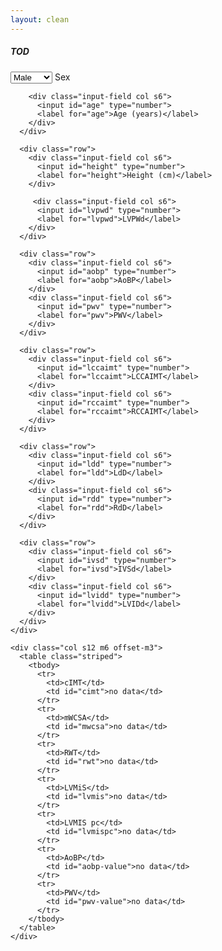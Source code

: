 ```yaml
---
layout: clean
---
```

<head>
  <link href="https://fonts.googleapis.com/icon?family=Material+Icons" rel="stylesheet">
  <link rel="stylesheet" href="https://cdnjs.cloudflare.com/ajax/libs/materialize/0.99.0/css/materialize.min.css">
  <meta name="viewport" content="width=device-width, initial-scale=1.0"/>
  <style type="text/css">
    .row {
      margin-bottom: 0 !important;
    }
  </style>
</head>

<div class="container">
  <h5>TOD</h5>

  <div class="row">
    <div class="col s12 m6 offset-m3">
      <div class="row">
        <div class="input-field col s6">
          <select id="sex">
            <option value="male">Male</option>
            <option value="female">Female</option>
          </select>
          <label>Sex</label>
        </div>

        <div class="input-field col s6">
          <input id="age" type="number">
          <label for="age">Age (years)</label>
        </div>
      </div>

      <div class="row">
        <div class="input-field col s6">
          <input id="height" type="number">
          <label for="height">Height (cm)</label>
        </div>

         <div class="input-field col s6">
          <input id="lvpwd" type="number">
          <label for="lvpwd">LVPWd</label>
        </div>
      </div>

      <div class="row">
        <div class="input-field col s6">
          <input id="aobp" type="number">
          <label for="aobp">AoBP</label>
        </div>
        <div class="input-field col s6">
          <input id="pwv" type="number">
          <label for="pwv">PWV</label>
        </div>
      </div>

      <div class="row">
        <div class="input-field col s6">
          <input id="lccaimt" type="number">
          <label for="lccaimt">LCCAIMT</label>
        </div>
        <div class="input-field col s6">
          <input id="rccaimt" type="number">
          <label for="rccaimt">RCCAIMT</label>
        </div>
      </div>

      <div class="row">
        <div class="input-field col s6">
          <input id="ldd" type="number">
          <label for="ldd">LdD</label>
        </div>
        <div class="input-field col s6">
          <input id="rdd" type="number">
          <label for="rdd">RdD</label>
        </div>
      </div>

      <div class="row">
        <div class="input-field col s6">
          <input id="ivsd" type="number">
          <label for="ivsd">IVSd</label>
        </div>
        <div class="input-field col s6">
          <input id="lvidd" type="number">
          <label for="lvidd">LVIDd</label>
        </div>
      </div>
    </div>

    <div class="col s12 m6 offset-m3">
      <table class="striped">
        <tbody>
          <tr>
            <td>cIMT</td>
            <td id="cimt">no data</td>
          </tr>
          <tr>
            <td>mWCSA</td>
            <td id="mwcsa">no data</td>
          </tr>
          <tr>
            <td>RWT</td>
            <td id="rwt">no data</td>
          </tr>
          <tr>
            <td>LVMiS</td>
            <td id="lvmis">no data</td>
          </tr>
          <tr>
            <td>LVMIS pc</td>
            <td id="lvmispc">no data</td>
          </tr>
          <tr>
            <td>AoBP</td>
            <td id="aobp-value">no data</td>
          </tr>
          <tr>
            <td>PWV</td>
            <td id="pwv-value">no data</td>
          </tr>
        </tbody>
      </table>
    </div>
  </div>
</div>

<script type="text/javascript" src="https://code.jquery.com/jquery-2.1.1.min.js"></script>
<script src="https://cdnjs.cloudflare.com/ajax/libs/materialize/0.99.0/js/materialize.min.js"></script>
<script type="text/javascript">
  $(document).ready(function() {
    $('select').material_select();
  });
</script>
<script>
  function is(n) { return !isNaN(n); };

  $('input, select').change(function(event) {
    var nodata = 'no data';

    var sex = parseFloat($('#sex').val());
    var age = parseFloat($('#age').val());
    var height = parseFloat($('#height').val());
    var rccaimt = parseFloat($('#rccaimt').val());
    var rdd = parseFloat($('#rdd').val());
    var lccaimt = parseFloat($('#lccaimt').val());
    var ldd = parseFloat($('#ldd').val());
    var ivsd = parseFloat($('#ivsd').val());
    var lvidd = parseFloat($('#lvidd').val());
    var lvpwd = parseFloat($('#lvpwd').val());
    var aobp = parseFloat($('#aobp').val());
    var pwv = parseFloat($('#pwv').val());

    if (is(age) && is(rccaimt) && is(lccaimt)) {
      var cimt = ((rccaimt + lccaimt) / 2).toFixed(2);
      $('#cimt').html(cimt_aobp_ms[cIMT(sex, age, cimt)]);
    } else $('#cimt').html(nodata);

    if (is(rccaimt) && is(lccaimt) && is(rdd) && is(ldd)) {
      var lwcsa = 3.14 * (ldd / 2 + lccaimt) * (ldd / 2 + lccaimt) - 3.14 * (ldd / 2) * (ldd / 2);
      var rwcsa = 3.14 * (rdd / 2 + rccaimt) * (rdd / 2 + rccaimt) - 3.14 * (rdd / 2) * (rdd / 2);
      $('#mwcsa').html(((lwcsa + rwcsa) / 2).toFixed(2));
    } else $('#mwcsa').html(nodata);


    if (is(ivsd) && is(lvidd) && is(lvpwd)) {
        var rwt = (lvpwd + ivsd) / lvidd;
        $('#rwt').html(rwt.toFixed(2));

        if (is(height)) {
            var lvmdev = 0.8 * (1.04 * (Math.pow((ivsd + lvidd + lvpwd), 3.0) - Math.pow(lvidd, 3.0))) + 0.6;
            var lvmis = lvmdev / Math.pow((height / 100), 2.7);
            $('#lvmis').html(lvmis.toFixed(2));
            if (is(age)) $('#lvmispc').html(cc[centyle(sex, age, lvmis)]);
            else         $('#lvmispc').html(nodata);
        } else {
          $('#lvmis').html(nodata);
          $('#lvmispc').html(nodata);
        }
    } else {
      $('#rwt').html(nodata);
      $('#lvmis').html(nodata);
      $('#lvmispc').html(nodata);
    }

    if (is(age) && is(aobp)) $('#aobp-value').html(cimt_aobp_ms[AoBP(sex, age, aobp.toFixed(2))]);
    else                     $('#aobp-value').html(nodata);

    if (is(age) && is(pwv)) $('#pwv-value').html(pwv_ms[PWV(sex, age, pwv)]);
    else                    $('#pwv-value').html(nodata);
});

function cIMT(sex, age, cimt) {
  if (sex === 'male') {
    if (age < 6)         return 0;
    if (age < 9) {
      if (cimt < 0.44)   return 1;
      if (cimt === 0.44) return 2;
                         return 3;
    }
    if (age < 12) {
      if (cimt < 0.45)   return 1;
      if (cimt === 0.45) return 2;
                         return 3;
    }
    if (age < 14) {
      if (cimt < 0.46)   return 1;
      if (cimt === 0.46) return 2;
                         return 3;
    }
    if (age < 16) {
      if (cimt < 0.47)   return 1;
      if (cimt === 0.47) return 2;
                         return 3;
    }
    if (age < 19) {
      if (cimt < 0.48)   return 1;
      if (cimt === 0.48) return 2;
                         return 3;
    }
                         return 4;
  } else {
    if (age < 6)         return 0;
    if (age < 8) {
      if (cimt < 0.43)   return 1;
      if (cimt === 0.43) return 2;
                         return 3;
    }
    if (age < 13) {
      if (cimt < 0.44)   return 1;
      if (cimt === 0.44) return 2;
                         return 3;
    }
    if (age < 14) {
      if (cimt < 0.45)   return 1;
      if (cimt === 0.45) return 2;
                         return 3;
    }
    if (age < 18) {
      if (cimt < 0.46)   return 1;
      if (cimt === 0.46) return 2;
                         return 3;
    }
    if (age < 19) {
      if (cimt < 0.47)   return 1;
      if (cimt === 0.47) return 2;
                         return 3;
    }
                         return 4;
  }
};

function AoBP(sex, age, aobp) {
  if (sex === "male") {
    if (age < 8)       return 0;
    if (age < 9) {
      if (aobp < 98)   return 1;
      if (aobp === 98) return 2;
                       return 3;
    }
    if (age < 10) {
      if (aobp < 100)   return 1;
      if (aobp === 100) return 2;
                        return 3;
    }
    if (age < 11) {
      if (aobp < 103)   return 1;
      if (aobp === 103) return 2;
                        return 3;
    }
    if (age < 12) {
      if (aobp < 105)   return 1;
      if (aobp === 105) return 2;
                        return 3;
    }
    if (age < 13) {
      if (aobp < 108)   return 1;
      if (aobp === 108) return 2;
                        return 3;
    }
    if (age < 14) {
      if (aobp < 112)   return 1;
      if (aobp === 112) return 2;
                        return 3;
    }
    if (age < 15) {
      if (aobp < 115)   return 1;
      if (aobp === 115) return 2;
                        return 3;
    }
    if (age < 16) {
      if (aobp < 119)   return 1;
      if (aobp === 119) return 2;
                        return 3;
    }
    if (age < 17) {
      if (aobp < 122)   return 1;
      if (aobp === 122) return 2;
                        return 3;
    }
    if (age < 18) {
      if (aobp < 124)   return 1;
      if (aobp === 124) return 2;
                        return 3;
    }
    if (age < 19) {
      if (aobp < 126)   return 1;
      if (aobp === 126) return 2;
                        return 3;
    }
                        return 4;
} else {
// sex === 'female'
    if (age < 8)          return 0;
    if (age < 9) {
        if (aobp < 98)    return 1;
        if (aobp === 98)  return 2;
                          return 3;
    }
    if (age < 10) {
        if (aobp < 101)   return 1;
        if (aobp === 101) return 2;
                          return 3;
    }
    if (age < 11) {
        if (aobp < 104)   return 1;
        if (aobp === 104) return 2;
                          return 3;
    }
    if (age < 12) {
        if (aobp < 106)   return 1;
        if (aobp === 106) return 2;
                          return 3;
    }
    if (age < 13) {
        if (aobp < 108)   return 1;
        if (aobp === 108) return 2;
                          return 3;
    }
    if (age < 14) {
        if (aobp < 110)   return 1;
        if (aobp === 110) return 2;
                          return 3;
    }
    if (age < 15) {
        if (aobp < 112)   return 1;
        if (aobp === 112) return 2;
                          return 3;
    }
    if (age < 16) {
        if (aobp < 114)   return 1;
        if (aobp === 114) return 2;
                          return 3;
    }
    if (age < 17) {
        if (aobp < 115)   return 1;
        if (aobp === 115) return 2;
                          return 3;
    }
    if (age < 18) {
        if (aobp < 116)   return 1;
        if (aobp === 116) return 2;
                          return 3;
    }
    if (age < 19) {
        if (aobp < 117)   return 1;
        if (aobp === 117) return 2;
                          return 3;
    }
                          return 4;
  }
}

function PWV(sex, age, pwv) {
  if ((sex === "male")) {
    if (age < 7)          return 0;
    if (age < 8) {
      if (pwv < 4.82)   return 1;
      if (pwv === 4.82) return 2;
                        return 3;
    }
    if (age < 9) {
      if (pwv < 4.96)   return 1;
      if (pwv === 4.96) return 2;
                        return 3;
    }
    if (age < 10) {
      if (pwv < 5.1)    return 1;
      if (pwv === 5.1)  return 2;
                        return 3;
    }
    if (age < 11) {
      if (pwv < 5.24)   return 1;
      if (pwv === 5.24) return 2;
                        return 3;
    }
    if (age < 12) {
      if (pwv < 5.38)   return 1;
      if (pwv === 5.38) return 2;
                        return 3;
    }
    if (age < 13) {
      if (pwv < 5.52)   return 1;
      if (pwv === 5.52) return 2;
                        return 3;
    }
    if (age < 14) {
      if (pwv < 5.67)   return 1;
      if (pwv === 5.67) return 2;
                        return 3;
    }
    if (age < 15) {
      if (pwv < 5.82)   return 1;
      if (pwv === 5.82) return 2;
                        return 3;
    }
    if (age < 16) {
      if (pwv < 5.98)   return 1;
      if (pwv === 5.98) return 2;
                        return 3;
    }
    if (age < 17) {
      if (pwv < 6.16)   return 1;
      if (pwv === 6.16) return 2;
                        return 3;
    }
    if (age < 18) {
      if (pwv < 6.34)   return 1;
      if (pwv === 6.34) return 2;
                        return 3;
    }
                        return 4;
  } else {
    // sex === 'female'
    if (age < 7)        return 0;
    if (age < 8) {
      if (pwv < 4.82)   return 1;
      if (pwv === 4.82) return 2;
                        return 3;
    }
    if (age < 9) {
      if (pwv < 4.98)   return 1;
      if (pwv === 4.98) return 2;
                        return 3;
    }
    if (age < 10) {
      if (pwv < 5.14)   return 1;
      if (pwv === 5.14) return 2;
                        return 3;
    }
    if (age < 11) {
      if (pwv < 5.27)   return 1;
      if (pwv === 5.27) return 2;
                        return 3;
    }
    if (age < 12) {
      if (pwv < 5.39)   return 1;
      if (pwv === 5.39) return 2;
                        return 3;
    }
    if (age < 13) {
      if (pwv < 5.5)    return 1;
      if (pwv === 5.5)  return 2;
                        return 3;
    }
    if (age < 14) {
      if (pwv < 5.59)   return 1;
      if (pwv === 5.59) return 2;
                        return 3;
    }
    if (age < 15) {
      if (pwv < 5.66)   return 1;
      if (pwv === 5.66) return 2;
                        return 3;
    }
    if (age < 16) {
      if (pwv < 5.67)   return 1;
      if (pwv === 5.67) return 2;
                        return 3;
    }
    if (age < 17) {
      if (pwv < 5.65)   return 1;
      if (pwv === 5.65) return 2;
                        return 3;
    }
    if (age < 18) {
      if (pwv < 5.63)   return 1;
      if (pwv === 5.63) return 2;
                        return 3;
    }
                        return 4;
  }
};

function centyle(sex, age, lvmis) {
  // sex === male
  if (sex === 'male') {
    if (age <= 0.5) {
      if (lvmis < 32.41) return 0;
      if (lvmis < 40.19) return 1;
      if (lvmis < 46.92) return 2;
      if (lvmis < 56.44) return 3;
      if (lvmis < 66.41) return 4;
      if (lvmis < 75.72) return 5;
      if (lvmis < 80.1)  return 6;
                         return 7;
    }
    if (age <= 2.0) {
      if (lvmis < 26.71) return 0;
      if (lvmis < 36.17) return 1;
      if (lvmis < 40.66) return 2;
      if (lvmis < 44.95) return 3;
      if (lvmis < 53.29) return 4;
      if (lvmis < 61.27) return 5;
      if (lvmis < 68.6)  return 6;
                         return 7;
    }
    if (age <= 4.0) {
      if (lvmis < 21.25) return 0;
      if (lvmis < 28.44) return 1;
      if (lvmis < 33.88) return 2;
      if (lvmis < 39.5)  return 3;
      if (lvmis < 45.19) return 4;
      if (lvmis < 48.74) return 5;
      if (lvmis < 52.4)  return 6;
                         return 7;
    }
    if (age <= 6.0) {
      if (lvmis < 18.76) return 0;
      if (lvmis < 27.68) return 1;
      if (lvmis < 30.68) return 2;
      if (lvmis < 36.96) return 3;
      if (lvmis < 40.2)  return 4;
      if (lvmis < 45.12) return 5;
      if (lvmis < 48.1)  return 6;
                         return 7;
    }
    if (age <= 8.0) {
      if (lvmis < 20.27) return 0;
      if (lvmis < 24.47) return 1;
      if (lvmis < 28.56) return 2;
      if (lvmis < 31.79) return 3;
      if (lvmis < 36.28) return 4;
      if (lvmis < 40.18) return 5;
      if (lvmis < 44.6)  return 6;
                         return 7;
    }
    if (age <= 10.0) {
      if (lvmis < 15.24) return 0;
      if (lvmis < 22.45) return 1;
      if (lvmis < 24.85) return 2;
      if (lvmis < 29.11) return 3;
      if (lvmis < 34.57) return 4;
      if (lvmis < 38.25) return 5;
      if (lvmis < 41.0)  return 6;
                         return 7;
    }
    if (age <= 12.0) {
      if (lvmis < 14.72) return 0;
      if (lvmis < 21.88) return 1;
      if (lvmis < 24.71) return 2;
      if (lvmis < 28.18) return 3;
      if (lvmis < 31.87) return 4;
      if (lvmis < 36.42) return 5;
      if (lvmis < 38.2)  return 6;
                         return 7;
    }
    if (age <= 14.0) {
      if (lvmis < 12.61) return 0;
      if (lvmis < 21.02) return 1;
      if (lvmis < 24.38) return 2;
      if (lvmis < 28.8)  return 3;
      if (lvmis < 32.84) return 4;
      if (lvmis < 39.08) return 5;
      if (lvmis < 41.4)  return 6;
                         return 7;
    }
    if (age <= 16.0) {
      if (lvmis < 8.9)   return 0;
      if (lvmis < 22.22) return 1;
      if (lvmis < 25.11) return 2;
      if (lvmis < 28.77) return 3;
      if (lvmis < 33.49) return 4;
      if (lvmis < 38.47) return 5;
      if (lvmis < 40.5)  return 6;
                         return 7;
    }
    if (age <= 18.0) {
      if (lvmis < 13.86) return 0;
      if (lvmis < 20.72) return 1;
      if (lvmis < 24.62) return 2;
      if (lvmis < 29.0)  return 3;
      if (lvmis < 32.81) return 4;
      if (lvmis < 37.73) return 5;
      if (lvmis < 39.4)  return 6;
                         return 7;
    }
                         return 8;
  } else {
  // sex === 'female'
    if (age <= 0.5) {
      if (lvmis < 21.22) return 0;
      if (lvmis < 39.05) return 1;
      if (lvmis < 48.62) return 2;
      if (lvmis < 55.38) return 3;
      if (lvmis < 65.98) return 4;
      if (lvmis < 73.47) return 5;
      if (lvmis < 85.6)  return 6;
                         return 7;
    }
    if (age <= 2.0) {
      if (lvmis < 24.18) return 0;
      if (lvmis < 32.91) return 1;
      if (lvmis < 38.67) return 2;
      if (lvmis < 42.04) return 3;
      if (lvmis < 49.85) return 4;
      if (lvmis < 52.86) return 5;
      if (lvmis < 57.1)  return 6;
                         return 7;
    }
    if (age <= 4.0) {
      if (lvmis < 20.63) return 0;
      if (lvmis < 28.87) return 1;
      if (lvmis < 31.85) return 2;
      if (lvmis < 37.88) return 3;
      if (lvmis < 43.11) return 4;
      if (lvmis < 47.65) return 5;
      if (lvmis < 55.3)  return 6;
                         return 7;
    }
    if (age <= 6.0) {
      if (lvmis < 18.17) return 0;
      if (lvmis < 25.85) return 1;
      if (lvmis < 28.06) return 2;
      if (lvmis < 32.29) return 3;
      if (lvmis < 36.43) return 4;
      if (lvmis < 43.47) return 5;
      if (lvmis < 44.3)  return 6;
                         return 7;
    }
    if (age <= 8.0) {
      if (lvmis < 20.11) return 0;
      if (lvmis < 23.15) return 1;
      if (lvmis < 25.77) return 2;
      if (lvmis < 29.71) return 3;
      if (lvmis < 33.15) return 4;
      if (lvmis < 37.73) return 5;
      if (lvmis < 43.5)  return 6;
                         return 7;
    }
    if (age <= 10.0) {
      if (lvmis < 13.46) return 0;
      if (lvmis < 19.07) return 1;
      if (lvmis < 22.12) return 2;
      if (lvmis < 26.63) return 3;
      if (lvmis < 30.37) return 4;
      if (lvmis < 34.3)  return 5;
      if (lvmis < 36.0)  return 6;
                         return 7;
    }
    if (age <= 12.0) {
      if (lvmis < 13.06) return 0;
      if (lvmis < 20.22) return 1;
      if (lvmis < 23.25) return 2;
      if (lvmis < 26.11) return 3;
      if (lvmis < 29.63) return 4;
      if (lvmis < 33.05) return 5;
      if (lvmis < 35.7)  return 6;
                         return 7;
    }
    if (age <= 14.0) {
      if (lvmis < 10.21) return 0;
      if (lvmis < 20.47) return 1;
      if (lvmis < 23.63) return 2;
      if (lvmis < 26.68) return 3;
      if (lvmis < 29.86) return 4;
      if (lvmis < 34.65) return 5;
      if (lvmis < 38.2)  return 6;
                         return 7;
    }
    if (age <= 16.0) {
      if (lvmis < 12.31) return 0;
      if (lvmis < 20.69) return 1;
      if (lvmis < 23.55) return 2;
      if (lvmis < 26.51) return 3;
      if (lvmis < 29.97) return 4;
      if (lvmis < 34.89) return 5;
      if (lvmis < 36.9)  return 6;
                         return 7;
    }
    if (age <= 18.0) {
      if (lvmis < 11.21) return 0;
      if (lvmis < 20.06) return 1;
      if (lvmis < 22.94) return 2;
      if (lvmis < 26.35) return 3;
      if (lvmis < 31.4)  return 4;
      if (lvmis < 37.93) return 5;
      if (lvmis < 40.0)  return 6;
                         return 7;
    }
                         return 8;
  }
};

var cimt_aobp_ms = [
  "Below the age",
  "Below 95cc",
  "Equal 95cc",
  "Above 95cc",
  "Above the age",
];

var pwv_ms = [
  "Below the age",
  "Below 97cc",
  "Equal 97cc",
  "Above 97cc",
  "Above the age",
];

var cc = [
  "Below 10cc",
  " 0cc - 10cc",
  "10cc - 25cc",
  "25cc - 50cc",
  "50cc - 75cc",
  "75cc - 90cc",
  "90cc - 95cc",
  "95cc - 100cc",
  "Above the age",
];
</script>


